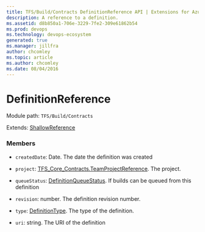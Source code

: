 ```yaml
---
title: TFS/Build/Contracts DefinitionReference API | Extensions for Azure DevOps Services
description: A reference to a definition.
ms.assetid: d8b850a1-706e-3229-7fe2-309e61862b54
ms.prod: devops
ms.technology: devops-ecosystem
generated: true
ms.manager: jillfra
author: chcomley
ms.topic: article
ms.author: chcomley
ms.date: 08/04/2016
---
```


# DefinitionReference

Module path: `TFS/Build/Contracts`

Extends: [ShallowReference](./ShallowReference.md)

### Members

* `createdDate`: Date. The date the definition was created

* `project`: [TFS_Core_Contracts.TeamProjectReference](../../../TFS/Core/Contracts/TeamProjectReference.md). The project.

* `queueStatus`: [DefinitionQueueStatus](./DefinitionQueueStatus.md). If builds can be queued from this definition

* `revision`: number. The definition revision number.

* `type`: [DefinitionType](./DefinitionType.md). The type of the definition.

* `uri`: string. The URI of the definition

